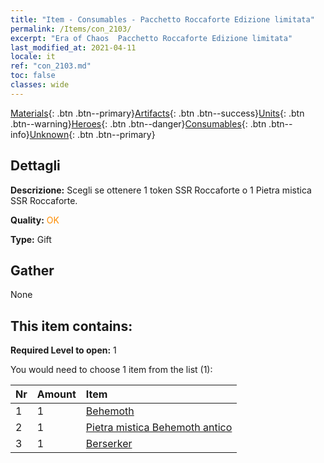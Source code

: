 ```yaml
---
title: "Item - Consumables - Pacchetto Roccaforte Edizione limitata"
permalink: /Items/con_2103/
excerpt: "Era of Chaos  Pacchetto Roccaforte Edizione limitata"
last_modified_at: 2021-04-11
locale: it
ref: "con_2103.md"
toc: false
classes: wide
---
```

 [Materials](/it/Items/){: .btn .btn--primary}[Artifacts](/it/Items/Artifacts/){: .btn .btn--success}[Units](/it/Items/Units/){: .btn .btn--warning}[Heroes](/it/Items/Heroes/){: .btn .btn--danger}[Consumables](/it/Items/Consumables/){: .btn .btn--info}[Unknown](/it/Items/Unknown/){: .btn .btn--primary}

## Dettagli
 **Descrizione:** Scegli se ottenere 1 token SSR Roccaforte o 1 Pietra mistica SSR Roccaforte.

 **Quality:** <span style="color: #FF8C00">OK</span>

 **Type:** Gift

## Gather

  None

## This item contains:

 **Required Level to open:** 1

 You would need to choose 1 item from the list (1):

  | Nr | Amount |     Item    |
  |:---|:-------|:------------|
  | 1 | 1 | [Behemoth](/it/Items/unt_223/) | 
  | 2 | 1 | [Pietra mistica Behemoth antico](/it/Items/unt_311/) | 
  | 3 | 1 | [Berserker](/it/Items/unt_224/) | 
